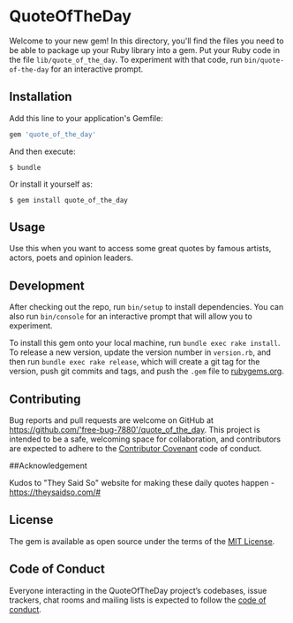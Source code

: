 # QuoteOfTheDay

Welcome to your new gem! In this directory, you'll find the files you need to be able to package up your Ruby library into a gem. Put your Ruby code in the file `lib/quote_of_the_day`. To experiment with that code, run `bin/quote-of-the-day` for an interactive prompt.


## Installation

Add this line to your application's Gemfile:

```ruby
gem 'quote_of_the_day'
```

And then execute:

    $ bundle

Or install it yourself as:

    $ gem install quote_of_the_day

## Usage

Use this when you want to access some great quotes by famous artists, actors, poets and opinion leaders.

## Development

After checking out the repo, run `bin/setup` to install dependencies. You can also run `bin/console` for an interactive prompt that will allow you to experiment.

To install this gem onto your local machine, run `bundle exec rake install`. To release a new version, update the version number in `version.rb`, and then run `bundle exec rake release`, which will create a git tag for the version, push git commits and tags, and push the `.gem` file to [rubygems.org](https://rubygems.org).

## Contributing

Bug reports and pull requests are welcome on GitHub at https://github.com/'free-bug-7880'/quote_of_the_day. This project is intended to be a safe, welcoming space for collaboration, and contributors are expected to adhere to the [Contributor Covenant](http://contributor-covenant.org) code of conduct.

##Acknowledgement

Kudos to "They Said So" website for making these daily quotes happen - https://theysaidso.com/# 

## License

The gem is available as open source under the terms of the [MIT License](https://opensource.org/licenses/MIT).

## Code of Conduct

Everyone interacting in the QuoteOfTheDay project’s codebases, issue trackers, chat rooms and mailing lists is expected to follow the [code of conduct](https://github.com/'free-bug-7880'/quote_of_the_day/blob/master/CODE_OF_CONDUCT.md).
